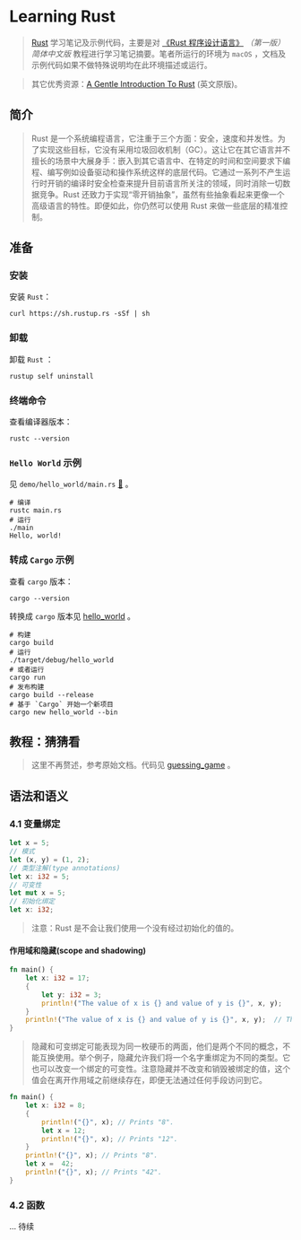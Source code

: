 # Learning Rust

>   [Rust](https://www.rust-lang.org/zh-CN/) 学习笔记及示例代码，主要是对 [《Rust 程序设计语言》](https://kaisery.gitbooks.io/rust-book-chinese/content/) *（第一版） 简体中文版* 教程进行学习笔记摘要。笔者所运行的环境为 `macOS` ，文档及示例代码如果不做特殊说明均在此环境描述或运行。

>   其它优秀资源：[A Gentle Introduction To Rust](https://stevedonovan.github.io/rust-gentle-intro/readme.html) (英文原版)。

## 简介

>   Rust 是一个系统编程语言，它注重于三个方面：安全，速度和并发性。为了实现这些目标，它没有采用垃圾回收机制（GC）。这让它在其它语言并不擅长的场景中大展身手：嵌入到其它语言中、在特定的时间和空间要求下编程、编写例如设备驱动和操作系统这样的底层代码。它通过一系列不产生运行时开销的编译时安全检查来提升目前语言所关注的领域，同时消除一切数据竞争。Rust 还致力于实现“零开销抽象”，虽然有些抽象看起来更像一个高级语言的特性。即便如此，你仍然可以使用 Rust 来做一些底层的精准控制。

## 准备

### 安装

安装 `Rust`：

```shell
curl https://sh.rustup.rs -sSf | sh
```

### 卸载

卸载 `Rust` ：

```shell
rustup self uninstall
```

### 终端命令

查看编译器版本：

```shell
rustc --version
```

### `Hello World` 示例

见 `demo/hello_world/main.rs` [📎](demo/hello_world/main.rs) 。

```shell
# 编译
rustc main.rs
# 运行
./main
Hello, world!
```

### 转成 `Cargo` 示例

查看 `cargo` 版本：

```shell
cargo --version
```

转换成 `cargo` 版本见 [hello_world](hello_world/) 。

```shell
# 构建
cargo build
# 运行
./target/debug/hello_world
# 或者运行
cargo run
# 发布构建
cargo build --release
# 基于 `Cargo` 开始一个新项目
cargo new hello_world --bin
```

## 教程：猜猜看

>   这里不再赘述，参考原始文档。代码见 [guessing_game](guessing_game/src/main.rs) 。

## 语法和语义

### 4.1 变量绑定

```rust
let x = 5;
// 模式
let (x, y) = (1, 2);
// 类型注解(type annotations)
let x: i32 = 5;
// 可变性
let mut x = 5;
// 初始化绑定
let x: i32;
```

>   注意：Rust 是不会让我们使用一个没有经过初始化的值的。

#### 作用域和隐藏(scope and shadowing)

```rust
fn main() {
    let x: i32 = 17;
    {
        let y: i32 = 3;
        println!("The value of x is {} and value of y is {}", x, y);
    }
    println!("The value of x is {} and value of y is {}", x, y);  // This won't work.
}
```

>   隐藏和可变绑定可能表现为同一枚硬币的两面，他们是两个不同的概念，不能互换使用。举个例子，隐藏允许我们将一个名字重绑定为不同的类型。它也可以改变一个绑定的可变性。注意隐藏并不改变和销毁被绑定的值，这个值会在离开作用域之前继续存在，即便无法通过任何手段访问到它。

```rust
fn main() {
    let x: i32 = 8;
    {
        println!("{}", x); // Prints "8".
        let x = 12;
        println!("{}", x); // Prints "12".
    }
    println!("{}", x); // Prints "8".
    let x =  42;
    println!("{}", x); // Prints "42".
}
```

### 4.2 函数

... 待续

